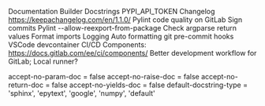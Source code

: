 Documentation
	Builder
	Docstrings
	PYPI_API_TOKEN
Changelog https://keepachangelog.com/en/1.1.0/
Pylint code quality on GitLab
Sign commits
Pylint --allow-reexport-from-package
Check argparse return values
Format imports
Logging
Auto formatting
git pre-commit hooks
VSCode devcontainer
CI/CD Components: https://docs.gitlab.com/ee/ci/components/
Better development workflow for GitLab; Local runner?



accept-no-param-doc = false
accept-no-raise-doc = false
accept-no-return-doc = false
accept-no-yields-doc = false
default-docstring-type = 'sphinx', 'epytext', 'google', 'numpy', 'default'